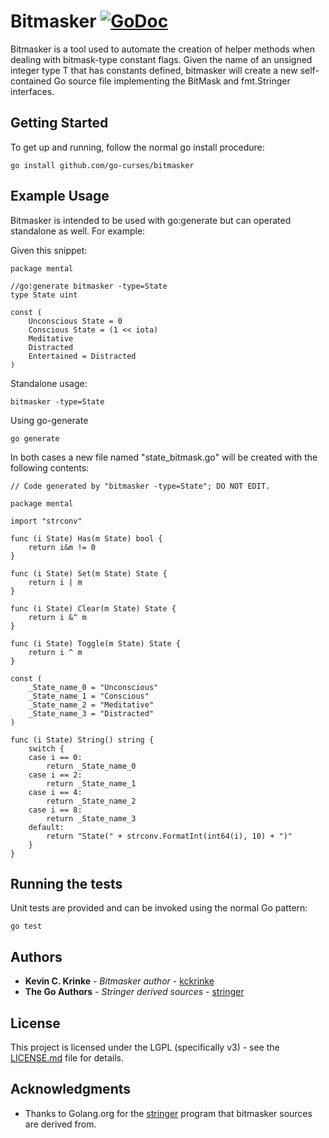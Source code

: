 # Bitmasker [![GoDoc](https://pkg.go.dev/github.com/go-curses/bitmasker?status.png)](https://pkg.go.dev/github.com/go-curses/bitmasker)

Bitmasker is a tool used to automate the creation of helper methods when dealing
with bitmask-type constant flags. Given the name of an unsigned integer type T
that has constants defined, bitmasker will create a new self-contained Go source
file implementing the BitMask and fmt.Stringer interfaces.

## Getting Started

To get up and running, follow the normal go install procedure:

```
go install github.com/go-curses/bitmasker
```

## Example Usage

Bitmasker is intended to be used with go:generate but can operated standalone
as well. For example:

Given this snippet:

```
package mental

//go:generate bitmasker -type=State
type State uint

const (
    Unconscious State = 0
    Conscious State = (1 << iota)
    Meditative
    Distracted
    Entertained = Distracted
)
```

Standalone usage:
```
bitmasker -type=State
```

Using go-generate
```
go generate
```

In both cases a new file named "state_bitmask.go" will be created with the
following contents:

```
// Code generated by "bitmasker -type=State"; DO NOT EDIT.

package mental

import "strconv"

func (i State) Has(m State) bool {
	return i&m != 0
}

func (i State) Set(m State) State {
	return i | m
}

func (i State) Clear(m State) State {
	return i &^ m
}

func (i State) Toggle(m State) State {
	return i ^ m
}

const (
	_State_name_0 = "Unconscious"
	_State_name_1 = "Conscious"
	_State_name_2 = "Meditative"
	_State_name_3 = "Distracted"
)

func (i State) String() string {
	switch {
	case i == 0:
		return _State_name_0
	case i == 2:
		return _State_name_1
	case i == 4:
		return _State_name_2
	case i == 8:
		return _State_name_3
	default:
		return "State(" + strconv.FormatInt(int64(i), 10) + ")"
	}
}
```

## Running the tests

Unit tests are provided and can be invoked using the normal Go pattern:

```
go test
```

## Authors

* **Kevin C. Krinke** - *Bitmasker author* - [kckrinke](https://github.com/kckrinke)
* **The Go Authors** - *Stringer derived sources* - [stringer](https://golang.org/x/tools/cmd/stringer)

## License

This project is licensed under the LGPL (specifically v3) - see the [LICENSE.md](LICENSE.md) file for details.

## Acknowledgments

* Thanks to Golang.org for the [stringer](https://golang.org/x/tools/cmd/stringer) program that bitmasker sources are derived from.
